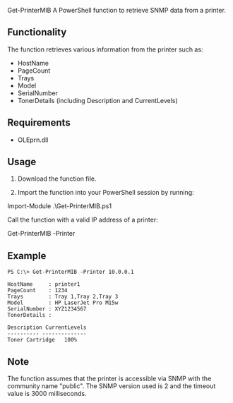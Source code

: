 Get-PrinterMIB
A PowerShell function to retrieve SNMP data from a printer.

## Functionality
The function retrieves various information from the printer such as:

- HostName
- PageCount
- Trays
- Model
- SerialNumber
- TonerDetails (including Description and CurrentLevels)


## Requirements
- OLEprn.dll


## Usage
1. Download the function file.

2. Import the function into your PowerShell session by running:

Import-Module .\Get-PrinterMIB.ps1

Call the function with a valid IP address of a printer:

Get-PrinterMIB -Printer <IPAddress>

## Example 
```
PS C:\> Get-PrinterMIB -Printer 10.0.0.1

HostName     : printer1
PageCount    : 1234
Trays        : Tray 1,Tray 2,Tray 3
Model        : HP LaserJet Pro M15w
SerialNumber : XYZ1234567
TonerDetails : 

Description CurrentLevels
---------- --------------
Toner Cartridge   100%
```
## Note
The function assumes that the printer is accessible via SNMP with the community name "public". The SNMP version used is 2 and the timeout value is 3000 milliseconds.

